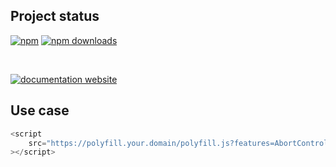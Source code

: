 <!-- !/usr/bin/env markdown
-*- coding: utf-8 -*-
region header
Copyright Torben Sickert (info["~at~"]torben.website) 16.12.2012

License
-------

This library written by Torben Sickert stand under a creative commons naming
3.0 unported license. See https://creativecommons.org/licenses/by/3.0/deed.de
endregion -->

Project status
--------------

[![npm](https://img.shields.io/npm/v/polyfill-bundler?color=%23d55e5d&label=npm%20package%20version&logoColor=%23d55e5d)](https://www.npmjs.com/package/polyfill-bundler)
[![npm downloads](https://img.shields.io/npm/dy/polyfill-bundler.svg)](https://www.npmjs.com/package/polyfill-bundler)

[![<LABEL>](https://github.com/thaibault/polyfill-bundler/actions/workflows/build.yaml/badge.svg)](https://github.com/thaibault/polyfill-bundler/actions/workflows/build.yaml)
[![<LABEL>](https://github.com/thaibault/polyfill-bundler/actions/workflows/build-image-periodically-2-branches.yaml/badge.svg)](https://github.com/thaibault/polyfill-bundler/actions/workflows/build-image-periodically-2-branches.yaml)

[![documentation website](https://img.shields.io/website-up-down-green-red/http/torben.website/polyfill-bundler.svg?label=documentation-website)](http://torben.website/polyfill-bundler)

Use case
--------

```JavaScript
<script
    src="https://polyfill.your.domain/polyfill.js?features=AbortController%2CArray.from"
></script>
```

<!-- region modline
vim: set tabstop=4 shiftwidth=4 expandtab:
vim: foldmethod=marker foldmarker=region,endregion:
endregion -->
